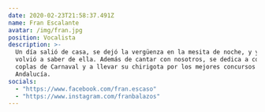 ```yaml
---
date: 2020-02-23T21:58:37.491Z
name: Fran Escalante
avatar: /img/fran.jpg
position: Vocalista
description: >-
  Un día salió de casa, se dejó la vergüenza en la mesita de noche, y ya nunca
  volvió a saber de ella. Además de cantar con nosotros, se dedica a componer
  coplas de Carnaval y a llevar su chirigota por los mejores concursos de
  Andalucía.
socials:
  - "https://www.facebook.com/fran.escaso"
  - "https://www.instagram.com/franbalazos"
---
```

